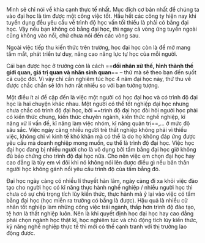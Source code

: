 Mình sẽ chỉ nói về khía cạnh thực tế nhất. Mục đích cơ bản nhất để chúng ta vào đại học là tìm được một công việc tốt. Hầu hết các công ty hiện nay khi tuyển dụng đều yêu cầu về trình độ học vấn tối thiểu là phải có bằng đại học. Vậy nếu bạn không có bằng đại học, thì ngay cả vòng ứng tuyển ngoài cũng không vào nổi, chứ chưa nói đến các vòng sau.

Ngoài việc tiếp thu kiến thức trên trường, học đại học còn là để mở mang tầm mắt, phát triển tư duy, nâng cao năng lực tự học của mỗi người.

Cái bạn được học ở trường còn là cách ==**đối nhân xử thế, hình thành thế giới quan, giá trị quan và nhân sinh quan**== – thứ mà sẽ theo bạn đến suốt cả cuộc đời. Vì vậy chỉ cần nghiêm túc học 4 năm đại học này, thứ thu về được chắc chắn sẽ lớn hơn rất nhiều so với bạn tưởng tượng.

Một điều ít ai đề cập đến là việc một người có học đại học và có trình độ đại học là hai chuyện khác nhau. Một người có thể tốt nghiệp đại học nhưng chưa chắc có trình độ đại học, bởi ==trình độ đại học đòi hỏi người học phải có kiến thức chung, kiến thức chuyên ngành, kiến thức nghề nghiệp, kĩ năng xử lí vấn đề, kĩ năng làm việc nhóm, kĩ năng quản trị==,... ở mức độ sâu sắc. Việc ngày càng nhiều người trẻ thất nghiệp không phải vì thiếu việc, không chỉ vì kinh tế khó khăn mà có thể là do họ không đáp ứng được yêu cầu mà doanh nghiệp mong muốn, cụ thể là trình độ đại học. Việc học đại học đang bị nhiều người cho là vô dụng bởi tấm bằng đại học giờ không đủ bảo chứng cho trình độ đại học nữa. Cho nên việc em chọn đại học hay cao đẳng là tùy em vì đôi khi nó không nói lên được điều gì nếu bản thân người học không gánh nổi yêu cầu trình độ của tấm bằng đó. 

Đại học ngày càng có nhiều lí thuyết hàn lâm, ngày càng đi xa khỏi việc đào tạo cho người học có kĩ năng thực hành nghề nghiệp / nhiều người học thì chưa có sự chú trọng tích lũy kiến thức, thực hành mà ỷ lại vào việc có tấm bằng đại học (học miễn ra trường có bằng là được). Hậu quả là nhiều cử nhân tốt nghiệp làm những công việc trái ngành, thấp hơn trình độ đào tạo, tệ hơn là thất nghiệp luôn. Nên là khi quyết định học đại học hay cao đẳng phải chọn ngành học thật kĩ, học nghiêm túc và chủ động tích lũy kiến thức, kỹ năng nghề nghiệp thực tế thì mới có thể cạnh tranh với thị trường lao động được.